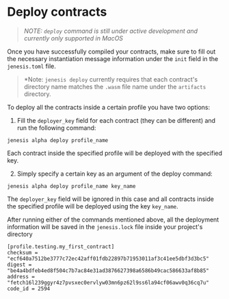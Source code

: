 # Deploy contracts

> *NOTE: ```deploy``` command is still under active development and currently only supported in MacOS*

Once you have successfully compiled your contracts, make sure to fill out the necessary instantiation message information under the `init` field in the `jenesis.toml` file. 

> *Note: `jenesis deploy` currently requires that each contract's directory name matches the `.wasm` file name under the `artifacts` directory.

To deploy all the contracts inside a certain profile you have two options: 

1. Fill the `deployer_key` field for each contract (they can be different) and run the following command:

```
jenesis alpha deploy profile_name
```
Each contract inside the specified profile will be deployed with the specified key.

2. Simply specify a certain key as an argument of the deploy command:

```
jenesis alpha deploy profile_name key_name
```

The `deployer_key` field will be ignored in this case and all contracts inside the specified profile will be deployed using the key `key_name`.

After running either of the commands mentioned above, all the deployment information will be saved in the `jenesis.lock` file inside your project's directory

```
[profile.testing.my_first_contract]
checksum = "ecf640a7512be3777c72ec42aff01fdb22897b71953011af3c41ee5dbf3d3bc5"
digest = "be4a4bdfeb4ed8f504c7b7ac84e31ad3876627398a6586b49cac586633af8b85"
address = "fetch16l239ggyr4z7pvsxec0ervlyw03mn6pz62l9ss6la94cf06awv0q36cq7u"
code_id = 2594
```